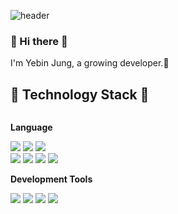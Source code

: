 ![header](https://capsule-render.vercel.app/api?type=waving&color=timeGradient&text=Welcome%20to%20binniejung's%20GitHub%20👋&animation=twinkling&fontSize=35&fontAlignY=40&fontAlign=70&height=250)
<br>
<div align="left">

### 👋 Hi there 👋
I'm Yebin Jung, a growing developer.🌱
## 🔨  Technology Stack 🔨
<div style="display:flex; flex-direction:column; align-items:flex-start;">
<!-- language -->
<p><strong>Language</strong></p>
<div>
<img src="https://img.shields.io/badge/Java-007396?style=for-the-badge&logo=Java&logoColor=white">
<img src="https://img.shields.io/badge/Python-3776AB?style=flat-square&logo=python&logoColor=white"> 
<img src="https://img.shields.io/badge/Kotlin-7F52FF?style=flat-square&logo=kotlin&logoColor=white">
</div>
<div>
<img src="https://img.shields.io/badge/Html5-E34F26?style=flat-square&logo=html5&logoColor=white"> 
<img src="https://img.shields.io/badge/Css-1572B6?style=flat-square&logo=css3&logoColor=white"> 
<img src="https://img.shields.io/badge/Javascript-F7DF1E?style=flat-square&logo=javascript&logoColor=black"> 
<img src="https://img.shields.io/badge/React-61DAFB?style=flat-square&logo=react&logoColor=white">
</div>
<p><strong>Development Tools</strong></p>
<div>
<img src="https://img.shields.io/badge/Andoid%20Studio-3DDC84?style=flat-square&logo=android%20studio&logoColor=white">
<img src="https://img.shields.io/badge/Visual%20Studio-5C2D91?style=flat-square&logo=visualstudio&logoColor=white"> 
<img src="https://img.shields.io/badge/Visual%20Studio%20Code-007ACC?style=flat-square&logo=visualstudiocode&logoColor=white"> 
<img src="https://img.shields.io/badge/Eclipse%20IDE-2C2255?style=flat-square&logo=eclipseide&logoColor=white"> 
</div>
</div>

</div>
